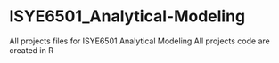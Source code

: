 # ISYE6501_Analytical-Modeling
All projects files for ISYE6501 Analytical Modeling
All projects code are created in R
